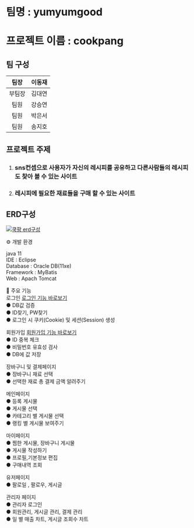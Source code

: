 # 팀명 : yumyumgood
# 프로젝트 이름 : cookpang
## 팀 구성

|팀장|이동재|           
|:--:|:--:|
|부팀장|김대연|
|팀원|강승연|
|팀원|박은서|
|팀원|송지호|


## 프로젝트 주제 

1. ###  sns컨셉으로 사용자가 자신의 레시피를 공유하고 다른사람들의 레시피도 찾아 볼 수 있는 사이트
2. ###  레시피에 필요한 재료들을 구매 할 수 있는 사이트

## ERD구성
[![쿡팡 erd구성](./WebContent/assets/img/erdImg/cookpnagERD2.png)](https://dbdiagram.io/d/642008425758ac5f17242b13)

⚙️ 개발 환경


java 11  <br/>
IDE : Eclipse <br/>
Database : Oracle DB(11xe) <br/>
Framework : MyBatis <br/>
Web : Apach Tomcat <br/>


📌 주요 기능 <br/>
로그인 [로그인 기능 바로보기](https://github.com/yeon0517/yumyumgood2/wiki/%EB%A1%9C%EA%B7%B8%EC%9D%B8) <br/> 
● DB값 검증 <br/>
● ID찾기, PW찾기 <br/>
● 로그인 시 쿠키(Cookie) 및 세션(Session) 생성 <br/>

회원가입 [회원가입 기능 바로보기](https://github.com/yeon0517/yumyumgood2/wiki/%ED%9A%8C%EC%9B%90%EA%B0%80%EC%9E%85) <br/>
● ID 중복 체크 <br/>
● 비밀번호 유효성 검사 <br/>
● DB에 값 저장 <br/>

장바구니 및 결제페이지 <br/>
● 장바구니 재료 선택 <br/>
● 선택한 재료 총 결제 금액 알려주기 <br/>

메인페이지 <br/>
● 등록 게시물 <br/>
● 게시물 선택 <br/>
● 카테고리 별 게시물 선택 <br/>
● 랭킹 별 게시물 보여주기 <br/>

마이페이지 <br/>
● 찜한 게시물, 장바구니 게시물 <br/>
● 게시물 작성하기 <br/>
● 프로필,기본정보 편집 <br/>
● 구매내역 조회 <br/>

유저페이지<br/>
● 팔로일 , 팔로우, 게시글 <br/>

관리자 페이지<br/>
● 관리자 로그인 <br/>
● 회원관리, 게시글 관리, 결제 관리<br/>
● 일 별 매출 차트, 게시글 조회수 차트<br/> 
















